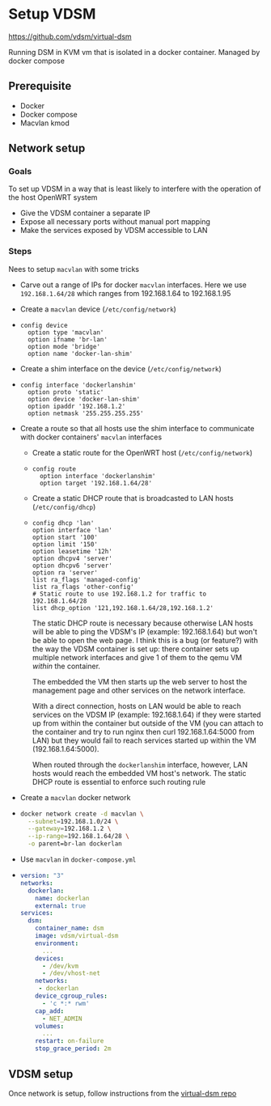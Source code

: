 # Setup VDSM
https://github.com/vdsm/virtual-dsm

Running DSM in KVM vm that is isolated in a docker container. Managed by docker compose

## Prerequisite
* Docker
* Docker compose
* Macvlan kmod

## Network setup
### Goals
To set up VDSM in a way that is least likely to interfere with the operation of the host OpenWRT system
* Give the VDSM container a separate IP
* Expose all necessary ports without manual port mapping
* Make the services exposed by VDSM accessible to LAN

### Steps
Nees to setup `macvlan` with some tricks
* Carve out a range of IPs for docker `macvlan` interfaces. Here we use `192.168.1.64/28` which ranges from 192.168.1.64 to 192.168.1.95
* Create a `macvlan` device (`/etc/config/network`)
* ```
  config device
	option type 'macvlan'
	option ifname 'br-lan'
	option mode 'bridge'
	option name 'docker-lan-shim'
  ```
* Create a shim interface on the device (`/etc/config/network`)
* ```
  config interface 'dockerlanshim'
	option proto 'static'
	option device 'docker-lan-shim'
	option ipaddr '192.168.1.2'
	option netmask '255.255.255.255'
  ```
* Create a route so that all hosts use the shim interface to communicate with docker containers' `macvlan` interfaces
  * Create a static route for the OpenWRT host (`/etc/config/network`)
  * ```
    config route
	  option interface 'dockerlanshim'
	  option target '192.168.1.64/28'
    ```
  * Create a static DHCP route that is broadcasted to LAN hosts (`/etc/config/dhcp`)
  * ```
    config dhcp 'lan'
  	option interface 'lan'
  	option start '100'
  	option limit '150'
  	option leasetime '12h'
  	option dhcpv4 'server'
  	option dhcpv6 'server'
  	option ra 'server'
  	list ra_flags 'managed-config'
  	list ra_flags 'other-config'
    # Static route to use 192.168.1.2 for traffic to 192.168.1.64/28
  	list dhcp_option '121,192.168.1.64/28,192.168.1.2'

    ```
    The static DHCP route is necessary because otherwise LAN hosts will be able to ping the VDSM's IP (example: 192.168.1.64) but won't be able to open the web page. I think
    this is a bug (or feature?) with the way the VDSM container is set up: there container sets up multiple network interfaces and give 1 of them to the qemu VM *within* the container.

    The embedded the VM then starts up the web server to host the management page and other services on the network interface.

    With a direct connection, hosts on LAN would be able to reach services on the VDSM IP (example: 192.168.1.64) if they were started up from within the container
    but outside of the VM (you can attach to the container and try to run nginx then curl 192.168.1.64:5000 from LAN) but they would fail to reach services started
    up within the VM (192.168.1.64:5000).

    When routed through the `dockerlanshim` interface, however, LAN hosts would reach the embedded VM host's network. The static DHCP route is essential to enforce such routing rule

* Create a `macvlan` docker network
* ```bash
  docker network create -d macvlan \
    --subnet=192.168.1.0/24 \
    --gateway=192.168.1.2 \
    --ip-range=192.168.1.64/28 \
    -o parent=br-lan dockerlan 
  ```
* Use `macvlan` in `docker-compose.yml`
* ```yaml
  version: "3"
  networks:
    dockerlan:
      name: dockerlan
      external: true
  services:
    dsm:
      container_name: dsm
      image: vdsm/virtual-dsm
      environment:
        ...
      devices:
        - /dev/kvm
        - /dev/vhost-net
      networks:
       - dockerlan
      device_cgroup_rules:
        - 'c *:* rwm'      
      cap_add:
        - NET_ADMIN
      volumes:
        ...
      restart: on-failure
      stop_grace_period: 2m
  ```

## VDSM setup
Once network is setup, follow instructions from the [virtual-dsm repo](https://github.com/vdsm/virtual-dsm/blob/master/readme.md)
